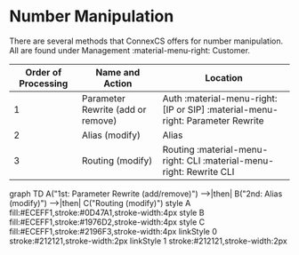 # Number Manipulation

There are several methods that ConnexCS offers for number manipulation. All are found under Management :material-menu-right: Customer. 

|Order of Processing|Name and Action|Location|
|---|---|---|
|1|Parameter Rewrite (add or remove)|Auth :material-menu-right: [IP or SIP] :material-menu-right: Parameter Rewrite|
|2|Alias (modify)|Alias|
|3|Routing (modify)|Routing :material-menu-right: CLI :material-menu-right: Rewrite CLI|


graph TD
A("1st: Parameter Rewrite (add/remove)") -->|then| B("2nd: Alias (modify)") -->|then| C("Routing (modify)")
style A fill:#ECEFF1,stroke:#0D47A1,stroke-width:4px
style B fill:#ECEFF1,stroke:#1976D2,stroke-width:4px
style C fill:#ECEFF1,stroke:#2196F3,stroke-width:4px
linkStyle 0 stroke:#212121,stroke-width:2px
linkStyle 1 stroke:#212121,stroke-width:2px

